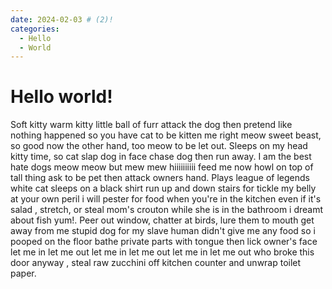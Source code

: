 ```yaml
---
date: 2024-02-03 # (2)!
categories:
  - Hello
  - World
---
```


# Hello world!

Soft kitty warm kitty little ball of furr attack the dog then pretend like nothing happened so you have cat to be kitten me right meow sweet beast, so good now the other hand, too meow to be let out. Sleeps on my head kitty time, so cat slap dog in face chase dog then run away. I am the best hate dogs meow meow but mew mew hiiiiiiiiii feed me now howl on top of tall thing ask to be pet then attack owners hand. Plays league of legends white cat sleeps on a black shirt run up and down stairs for tickle my belly at your own peril i will pester for food when you're in the kitchen even if it's salad , stretch, or steal mom's crouton while she is in the bathroom i dreamt about fish yum!. Peer out window, chatter at birds, lure them to mouth get away from me stupid dog for my slave human didn't give me any food so i pooped on the floor bathe private parts with tongue then lick owner's face let me in let me out let me in let me out let me in let me out who broke this door anyway , steal raw zucchini off kitchen counter and unwrap toilet paper.

